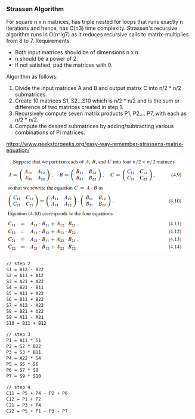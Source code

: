 ### Strassen Algorithm

For square n x n matrices, has triple nested for loops that runs exactly n iterations and hence, has O(n3) time complexity. Strassen's recursive algorithm runs in O(n^lg7) as it reduces recursive calls to matrix-multiplies from 8 to 7. Requirements:
- Both input matrices should be of dimensions n x n.
- n should be a power of 2.
- If not satisfied, pad the matrices with 0.

Algorithm as follows:
1. Divide the input matrices A and B and output matrix C into n/2 * n/2 submatrices.
2. Create 10 matrices S1, S2...S10 which is n/2 * n/2 and is the sum or difference of two matrices created in step 1.
3. Recursively compute seven matrix products P1, P2,... P7, with each as n/2 * n/2.
4. Compute the desired submatrices by adding/subtracting various combinations of Pi matrices.

https://www.geeksforgeeks.org/easy-way-remember-strassens-matrix-equation/

![nodes](../../images/strassen.PNG)

```
// step 2
S1 = B12 - B22
S2 = A11 + A12
S3 = A21 + A22
S4 = B21 - B11
S5 = A11 + A22
S6 = B11 + B22
S7 = A12 - A22
S8 = B21 + b22
S9 = A11 - A21
S10 = B11 + B12
```

``` 
// step 3
P1 = A11 * S1
P2 = S2 * B22
P3 = S3 * B11
P4 = A22 * S4
P5 = S5 * S6
P6 = S7 * S8
P7 = S9 * S10
```
```
// step 4
C11 = P5 + P4 - P2 + P6
C12 = P1 + P2
C21 = P3 + P4
C22 = P5 + P1 - P3 - P7
```
